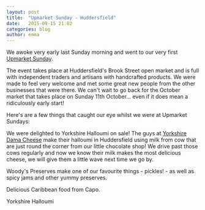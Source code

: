 ```yaml
---
layout: post
title:  "Upmarket Sunday - Huddersfield"
date:   2015-09-15 21:02
categories: blog
author: emma
---
```


We awoke very early last Sunday morning and went to our very first [Upmarket Sunday](https://www.facebook.com/UpmarketSundays). 

The event takes place at Huddersfield's Brook Street open market and is full with independent traders and artisans with handcrafted products. We were made to feel very welcome and met some great new people from the other businesses that were there. We can't wait to go back for the October market that takes place on Sunday 11th October... even if it does mean a ridiculously early start! 

Here's are a few things that caught our eye whilst we were at Upmarket Sundays:

We were delighted to Yorkshire Halloumi on sale! The guys at [Yorkshire Dama Cheese](http://www.yorkshiredamacheese.co.uk/index.html) make their halloumi in Huddersfield using milk from cow that are just round the corner from our little chocolate shop! We drive past those cows regularly and now we know their milk makes the most delicious cheese, we will give them a little wave next time we go by.

Woody's Preserves make one of our favourite things - pickles! - as well as spicy jams and other yummy preserves.

Delicious Caribbean food from Capo.





Yorkshire Halloumi
